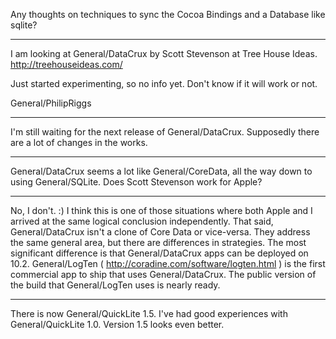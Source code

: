 Any thoughts on techniques to sync the Cocoa Bindings and a Database like sqlite? 

----

I am looking at General/DataCrux by Scott Stevenson at Tree House Ideas.
http://treehouseideas.com/

Just started experimenting, so no info yet. Don't know if it will work or not.

General/PhilipRiggs

----

I'm still waiting for the next release of General/DataCrux. Supposedly there are a lot of changes in the works.

----

General/DataCrux seems a lot like General/CoreData, all the way down to using General/SQLite. Does Scott Stevenson work for Apple?

----

No, I don't. :) I think this is one of those situations where both Apple and I arrived at the same logical conclusion independently. That said, General/DataCrux isn't a clone of Core Data or vice-versa. They address the same general area, but there are differences in strategies. The most significant difference is that General/DataCrux apps can be deployed on 10.2. General/LogTen ( http://coradine.com/software/logten.html ) is the first commercial app to ship that uses General/DataCrux. The public version of the build that General/LogTen uses is nearly ready.

----

There is now General/QuickLite 1.5. I've had good experiences with General/QuickLite 1.0. Version 1.5 looks even better.